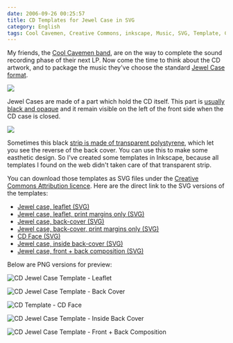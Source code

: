 ```yaml
---
date: 2006-09-26 00:25:57
title: CD Templates for Jewel Case in SVG
category: English
tags: Cool Cavemen, Creative Commons, inkscape, Music, SVG, Template, Compact disc
---
```


My friends, the [Cool Cavemen band](https://coolcavemen.com), are on the way to complete the sound recording phase of their next LP. Now come the time to think about the CD artwork, and to package the music they've choose the standard [Jewel Case format](https://en.wikipedia.org/wiki/Jewel_case).

[![](https://ws.assoc-amazon.com/widgets/q?_encoding=UTF8&Format=_SL110_&ASIN=B000FECBSA&MarketPlace=US&ID=AsinImage&WS=1&tag=kevideld-20&ServiceVersion=20070822)](https://amzn.com/B000FECBSA/?tag=kevideld-20)

Jewel Cases are made of a part which hold the CD itself. This part is [usually black and opaque](https://amzn.com/B000FECBSA/?tag=kevideld-20) and it remain visible on the left of the front side when the CD case is closed.

[![](https://ws.assoc-amazon.com/widgets/q?_encoding=UTF8&Format=_SL110_&ASIN=B002ROGCG8&MarketPlace=US&ID=AsinImage&WS=1&tag=kevideld-20&ServiceVersion=20070822)](https://amzn.com/B002ROGCG8/?tag=kevideld-20)

Sometimes this black [strip is made of transparent polystyrene](https://amzn.com/B002ROGCG8/?tag=kevideld-20), which let you see the reverse of the back cover. You can use this to make some easthetic design. So I've created some templates in Inkscape, because all templates I found on the web didn't taken care of that transparent strip.

You can download those templates as SVG files under the [Creative Commons Attribution licence](https://creativecommons.org/licenses/by/2.5/). Here are the direct link to the SVG versions of the templates:

  * [Jewel case, leaflet (SVG)](https://kevin.deldycke.com/documents/cd-template-jewel-case-leaflet.svg)
  * [Jewel case, leaflet, print margins only (SVG)](https://kevin.deldycke.com/documents/cd-template-jewel-case-leaflet-print-margin.svg)
  * [Jewel case, back-cover (SVG)](https://kevin.deldycke.com/documents/cd-template-jewel-case-back.svg)
  * [Jewel case, back-cover, print margins only (SVG)](https://kevin.deldycke.com/documents/cd-template-jewel-case-back-print-margin.svg)
  * [CD Face (SVG)](https://kevin.deldycke.com/documents/cd-template-cd-face.svg)
  * [Jewel case, inside back-cover (SVG)](https://kevin.deldycke.com/documents/cd-template-jewel-case-inside-back-cover.svg)
  * [Jewel case, front + back composition (SVG)](https://kevin.deldycke.com/documents/cd-template-jewel-case-front-back-composition.svg)

Below are PNG versions for preview:

![CD Jewel Case Template - Leaflet](/uploads/2006/cd-template-jewel-case-leaflet.png)

![CD Jewel Case Template - Back Cover](/uploads/2006/cd-template-jewel-case-back.png)

![CD Template - CD Face](/uploads/2006/cd-template-cd-face.png)

![CD Jewel Case Template - Inside Back Cover](/uploads/2006/cd-template-jewel-case-inside-back-cover.png)

![CD Jewel Case Template - Front + Back Composition](/uploads/2006/cd-template-jewel-case-front-back-composition.png)
